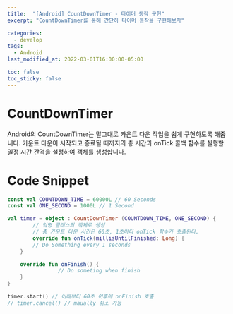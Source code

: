 ```yaml
---
title:  "[Android] CountDownTimer - 타이머 동작 구현"
excerpt: "CountDownTimer를 통해 간단히 타이머 동작을 구현해보자"

categories:
  - develop
tags:
  - Android
last_modified_at: 2022-03-01T16:00:00-05:00

toc: false
toc_sticky: false
---
```


# CountDownTimer

Android의 CountDownTimer는 말그대로 카운트 다운 작업을 쉽게 구현하도록 해줍니다. 카운트 다운이 시작되고 종료될 때까지의 총 시간과 onTick 콜백 함수를 실행할 일정 시간 간격을 설정하여 객체를 생성합니다.

# Code Snippet

```kotlin
const val COUNTDOWN_TIME = 60000L // 60 Seconds
const val ONE_SECOND = 1000L // 1 Second

val timer = object : CountDownTimer (COUNTDOWN_TIME, ONE_SECOND) {
		// 익명 클래스의 객체로 생성
		// 총 카운트 다운 시간은 60초, 1초마다 onTick 함수가 호출된다.
		override fun onTick(millisUntilFinished: Long) {
        // Do Something every 1 seconds
    }

    override fun onFinish() {
				// Do someting when finish
    }
}

timer.start() // 이때부터 60초 이후에 onFinish 호출
// timer.cancel() // maually 취소 가능
```